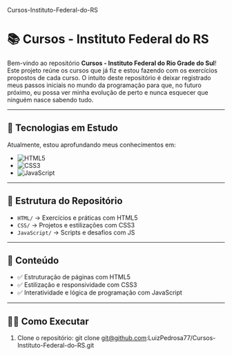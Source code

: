 Cursos-Instituto-Federal-do-RS

# 📚 Cursos - Instituto Federal do RS

Bem-vindo ao repositório **Cursos - Instituto Federal do Rio Grade do Sul**!  
Este projeto reúne os cursos que já fiz e estou fazendo com os exercícios propostos de cada curso. O intuito deste repositório é deixar registrado meus passos iniciais no mundo da programação para que, no futuro próximo,
eu possa ver minha evolução de perto e nunca esquecer que ninguém nasce sabendo tudo.

---

## 🚀 Tecnologias em Estudo
Atualmente, estou aprofundando meus conhecimentos em:

- ![HTML5](https://img.shields.io/badge/HTML5-E34F26?style=for-the-badge&logo=html5&logoColor=white)
- ![CSS3](https://img.shields.io/badge/CSS3-1572B6?style=for-the-badge&logo=css3&logoColor=white)
- ![JavaScript](https://img.shields.io/badge/JavaScript-F7DF1E?style=for-the-badge&logo=javascript&logoColor=black)

---

## 📂 Estrutura do Repositório
- `HTML/` → Exercícios e práticas com HTML5  
- `CSS/` → Projetos e estilizações com CSS3  
- `JavaScript/` → Scripts e desafios com JS  

---

## 📝 Conteúdo
- ✅ Estruturação de páginas com HTML5  
- ✅ Estilização e responsividade com CSS3  
- ✅ Interatividade e lógica de programação com JavaScript  

---

## 👨‍💻 Como Executar
1. Clone o repositório:
   git clone git@github.com:LuizPedrosa77/Cursos-Instituto-Federal-do-RS.git
